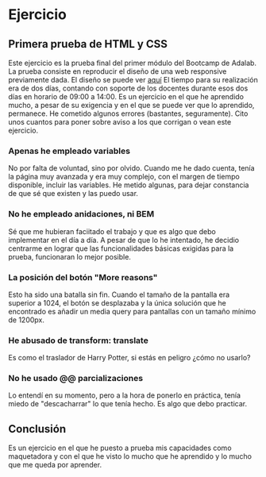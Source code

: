 # Ejercicio

## Primera prueba de HTML y CSS

Este ejercicio es la prueba final del primer módulo del Bootcamp de Adalab. La prueba consiste en reproducir el diseño de una web responsive previamente dada. El diseño se puede ver [aquí](https://app.zeplin.io/project/5c8ff9170ffc6f2525b2790c/screen/5c8ff94561942d0ddc54241c)
El tiempo para su realización era de dos días, contando con soporte de los docentes durante esos dos días en horario de 09:00 a 14:00.
Es un ejercicio en el que he aprendido mucho, a pesar de su exigencia y en el que se puede ver que lo aprendido, permanece.
He cometido algunos errores (bastantes, seguramente). Cito unos cuantos para poner sobre aviso a los que corrigan o vean este ejercicio.

### Apenas he empleado variables

No por falta de voluntad, sino por olvido. Cuando me he dado cuenta, tenía la página muy avanzada y era muy complejo, con el margen de tiempo disponible, incluir las variables. He metido algunas, para dejar constancia de que sé que existen y las puedo usar.

### No he empleado anidaciones, ni BEM

Sé que me hubieran faciitado el trabajo y que es algo que debo implementar en el día a día. A pesar de que lo he intentado, he decidio centrarme en lograr que las funcionalidades básicas exigidas para la prueba, funcionaran lo mejor posible.

### La posición del botón "More reasons"

Esto ha sido una batalla sin fin. Cuando el tamaño de la pantalla era superior a 1024, el botón se desplazaba y la única solución que he encontrado es añadir un media query para pantallas con un tamaño mínimo de 1200px.

### He abusado de transform: translate

Es como el traslador de Harry Potter, si estás en peligro ¿cómo no usarlo?

### No he usado @@ parcializaciones

Lo entendí en su momento, pero a la hora de ponerlo en práctica, tenía miedo de "descacharrar" lo que tenía hecho. Es algo que debo practicar.

## Conclusión

Es un ejercicio en el que he puesto a prueba mis capacidades como maquetadora y con el que he visto lo mucho que he aprendido y lo mucho que me queda por aprender.
